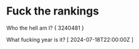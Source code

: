 # Fuck the rankings

Who the hell am I?
{ 3240481 }

What fucking year is it?
[ 2024-07-18T22:00:00Z ]
